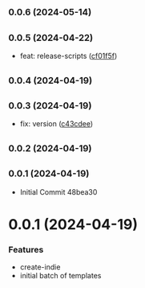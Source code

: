 ## <small>0.0.6 (2024-05-14)</small>




## <small>0.0.5 (2024-04-22)</small>

* feat: release-scripts ([cf01f5f](https://github.com/ekakurnia1/indie/commit/cf01f5f))



## <small>0.0.4 (2024-04-19)</small>




## <small>0.0.3 (2024-04-19)</small>

* fix: version ([c43cdee](https://github.com/ekakurnia1/indie/commit/c43cdee))



## <small>0.0.2 (2024-04-19)</small>




## <small>0.0.1 (2024-04-19)</small>

* Initial Commit 48bea30



# 0.0.1 (2024-04-19)


### Features

* create-indie
* initial batch of templates


